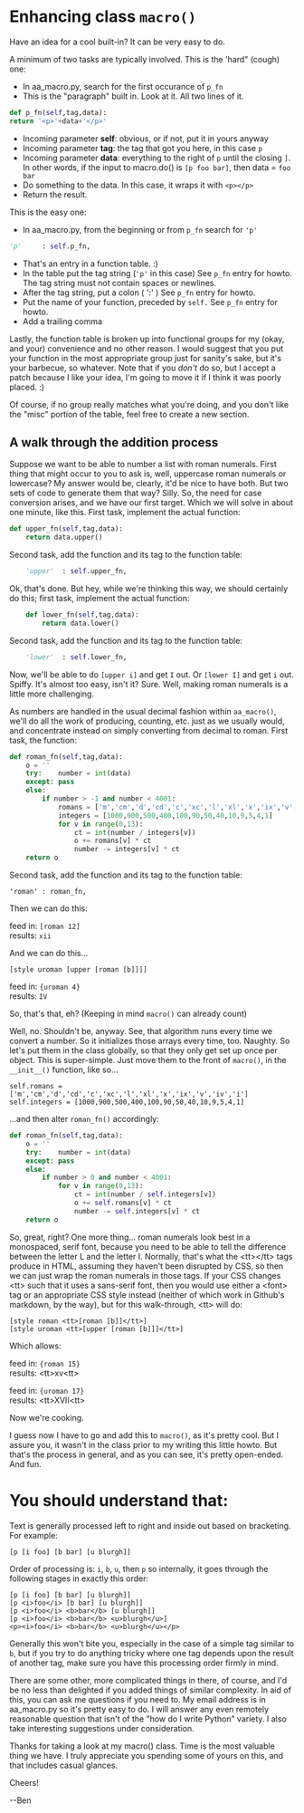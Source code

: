 # Enhancing class `macro()`

Have an idea for a cool built-in? It can be very easy to do.

A minimum of two tasks are typically involved. This is the 'hard"
(cough) one:

 * In aa\_macro.py, search for the first occurance of `p_fn`
 * This is the "paragraph" built in. Look at it. All two lines of it.

```python
def p_fn(self,tag,data):
return '<p>'+data+'</p>'
```

 * Incoming parameter **self**: obvious, or if not, put it in yours anyway
 * Incoming parameter **tag**: the tag that got you here, in this case `p`
 * Incoming parameter **data**: everything to the right of `p` until the
closing `]`. In other words, if the input to macro.do\(\) is `[p foo bar]`,
then data = `foo bar`
 * Do something to the data. In this case, it wraps it with `<p></p>`
 * Return the result.

This is the easy one:

 * In aa\_macro.py, from the beginning or from `p_fn` search for `'p'`

```python
'p'     : self.p_fn,
```

 * That's an entry in a function table. :\)
 * In the table put the tag string (`'p'` in this case) See `p_fn` entry for howto.
The tag string must not contain spaces or newlines.
 * After the tag string, put a colon \( ':' \) See `p_fn` entry for howto.
 * Put the name of your function, preceded by `self.` See `p_fn` entry for howto.
 * Add a trailing comma

Lastly, the function table is broken up into functional groups for my
\(okay, and your\) convenience and no other reason. I would suggest that you
put your function in the most appropriate group just for sanity's sake,
but it's your barbecue, so whatever. Note that if you *don't* do so, but
I accept a patch because I like your idea, I'm going to move it if I think
it was poorly placed. :\)

Of course, if no group really matches what you're doing, and you don't
like the "misc" portion of the table, feel free to create a new section.

## A walk through the addition process

Suppose we want to be able to number a list with roman numerals. First
thing that might occur to you to ask is, well, uppercase roman numerals
or lowercase? My answer would be, clearly, it'd be nice to have both.
But two sets of code to generate them that way? Silly. So, the need for
case conversion arises, and we have our first target. Which we will
solve in about one minute, like this. First task, implement the actual
function:

```python
def upper_fn(self,tag,data):
    return data.upper()
```

Second task, add the function and its tag to the function table:

```python
    'upper'  : self.upper_fn,
```

Ok, that's done. But hey, while we're thinking this way, we should
certainly do this; first task, implement
the actual function:

```python
    def lower_fn(self,tag,data):
        return data.lower()
```

Second task, add the function and its tag to the function table:

```python
    'lower'  : self.lower_fn,
```

Now, we'll be able to do `[upper i]` and get `I` out. Or `[lower I]` and get
`i` out. Spiffy. It's almost too easy, isn't it? Sure. Well, making roman numerals
is a little more challenging.

As numbers are handled in the usual decimal fashion within `aa_macro()`, we'll
do all the work of producing, counting, etc. just as we usually would, and concentrate instead
on simply converting from decimal to roman. First task, the function:

```python
def roman_fn(self,tag,data):
    o = ''
    try:    number = int(data)
    except: pass
    else:
        if number > -1 and number < 4001:
            romans = ['m','cm','d','cd','c','xc','l','xl','x','ix','v','iv','i']
		    integers = [1000,900,500,400,100,90,50,40,10,9,5,4,1]
            for v in range(0,13):
                ct = int(number / integers[v])
                o += romans[v] * ct
                number -= integers[v] * ct
	return o
```

Second task, add the function and its tag to the function table:

    'roman' : roman_fn,

Then we can do this:

feed in: `[roman 12]`  
results: `xii`  

And we can do this...

    [style uroman [upper [roman [b]]]]

feed in: `{uroman 4}`  
results: `IV`  

So, that's that, eh? \(Keeping in mind `macro()` can already count\)

Well, no. Shouldn't be, anyway. See, that algorithm runs every time we
convert a number. So it initializes those arrays every time, too. Naughty.
So let's put them in the class globally, so that they only get set up once
per object. This is super-simple. Just move them to the front of `macro()`,
in the `__init__()` function, like so...

    self.romans = ['m','cm','d','cd','c','xc','l','xl','x','ix','v','iv','i']
    self.integers = [1000,900,500,400,100,90,50,40,10,9,5,4,1]

...and then alter `roman_fn()` accordingly:

```python
def roman_fn(self,tag,data):
    o = ''
    try:    number = int(data)
    except: pass
    else:
        if number > 0 and number < 4001:
            for v in range(0,13):
                ct = int(number / self.integers[v])
                o += self.romans[v] * ct
                number -= self.integers[v] * ct
	return o
```

So, great, right? One more thing... roman numerals look best in a monospaced, serif font,
because you need to be able to tell the difference between the letter L and the letter I.
Normally, that's what the &lt;tt&gt;&lt;/tt&gt; tags produce in HTML, assuming they
haven't been disrupted by CSS, so then we can just wrap the roman numerals in those tags.
If your CSS changes &lt;tt&gt; such that it uses a sans-serif font, then you would use either a &lt;font&gt; tag or an
appropriate CSS style instead (neither of which work in Github's markdown, by the way),
but for this walk-through, &lt;tt&gt; will do:

    [style roman <tt>[roman [b]]</tt>]
    [style uroman <tt>[upper [roman [b]]]</tt>]

Which allows:

feed in: `{roman 15}`  
results: &lt;tt&gt;xv&lt;tt&gt;  

feed in: `{uroman 17}`  
results: &lt;tt&gt;XVII&lt;tt&gt;  

Now we're cooking.

I guess now I have to go and add this to `macro()`, as it's pretty cool. But I assure you, it
wasn't in the class prior to my writing this little howto. But that's the process
in general, and as you can see, it's pretty open-ended. And fun.

# You should understand that:

Text is generally processed left to right and inside out based on bracketing.
For example:

    [p [i foo] [b bar] [u blurgh]]

Order of processing is: `i`, `b`, `u`, then `p` so internally, it goes through
the following stages in exactly this order:

    [p [i foo] [b bar] [u blurgh]]
    [p <i>foo</i> [b bar] [u blurgh]]
    [p <i>foo</i> <b>bar</b> [u blurgh]]
    [p <i>foo</i> <b>bar</b> <u>blurgh</u>]
    <p><i>foo</i> <b>bar</b> <u>blurgh</u></p>

Generally this won't bite you, especially in the case of a simple
tag similar to `b`, but if you try to do anything tricky where one
tag depends upon the result of another tag, make sure you have this
processing order firmly in mind.

There are some other, more complicated things in there, of course, and
I'd be no less than delighted if you added things of similar complexity.
In aid of this, you can ask me questions if you need to. My email address is in
aa_macro.py so it's pretty easy to do. I will answer any even remotely
reasonable question that isn't of the "how do I write Python" variety. I also
take interesting suggestions under consideration.

Thanks for taking a look at my macro() class. Time is the most valuable thing
we have. I truly appreciate you spending some of yours on this, and that
includes casual glances.

Cheers!

--Ben
